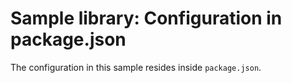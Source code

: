 # Sample library: Configuration in package.json

The configuration in this sample resides inside `package.json`.
